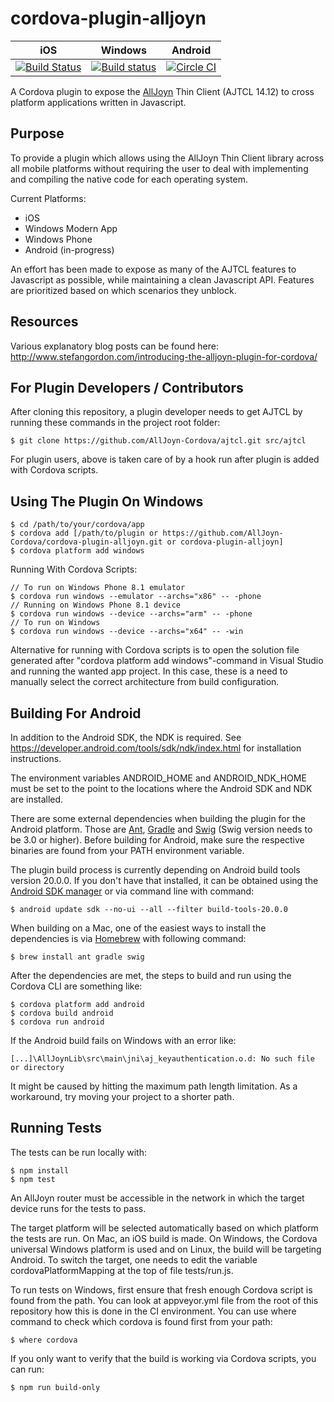 cordova-plugin-alljoyn
======================

iOS | Windows | Android
--- | --- | ---
[![Build Status](https://travis-ci.org/AllJoyn-Cordova/cordova-plugin-alljoyn.svg?branch=master)](https://travis-ci.org/AllJoyn-Cordova/cordova-plugin-alljoyn) | [![Build status](https://ci.appveyor.com/api/projects/status/1sb4akgk195q8ch8/branch/master?svg=true)](https://ci.appveyor.com/project/AllJoyn-Cordova/cordova-plugin-alljoyn/branch/master) | [![Circle CI](https://circleci.com/gh/AllJoyn-Cordova/cordova-plugin-alljoyn/tree/master.svg?style=svg)](https://circleci.com/gh/AllJoyn-Cordova/cordova-plugin-alljoyn/tree/master)

A Cordova plugin to expose the [AllJoyn](https://allseenalliance.org/framework/documentation/develop/tutorial) Thin Client (AJTCL 14.12) to cross platform applications written in Javascript.

Purpose
-------

To provide a plugin which allows using the AllJoyn Thin Client library across all mobile platforms without requiring the user to deal with implementing and compiling the native code for each operating system.

Current Platforms:
* iOS
* Windows Modern App
* Windows Phone
* Android (in-progress)

An effort has been made to expose as many of the AJTCL features to Javascript as possible, while maintaining a clean Javascript API.  Features are prioritized based on which scenarios they unblock.  

Resources
---------

Various explanatory blog posts can be found here:
http://www.stefangordon.com/introducing-the-alljoyn-plugin-for-cordova/

For Plugin Developers / Contributors
--------------------
After cloning this repository, a plugin developer needs to get AJTCL by running these commands in the project root folder:

```
$ git clone https://github.com/AllJoyn-Cordova/ajtcl.git src/ajtcl
```

For plugin users, above is taken care of by a hook run after plugin is added with Cordova scripts.

Using The Plugin On Windows
---------------------------

```
$ cd /path/to/your/cordova/app
$ cordova add [/path/to/plugin or https://github.com/AllJoyn-Cordova/cordova-plugin-alljoyn.git or cordova-plugin-alljoyn]
$ cordova platform add windows
```

Running With Cordova Scripts:

```
// To run on Windows Phone 8.1 emulator
$ cordova run windows --emulator --archs="x86" -- -phone
// Running on Windows Phone 8.1 device
$ cordova run windows --device --archs="arm" -- -phone
// To run on Windows
$ cordova run windows --device --archs="x64" -- -win
```

Alternative for running with Cordova scripts is to open the solution file generated after "cordova platform add windows"-command in Visual Studio and running the wanted app project. In this case, these is a need to manually select the correct architecture from build configuration.

Building For Android
--------------------

In addition to the Android SDK, the NDK is required. See https://developer.android.com/tools/sdk/ndk/index.html for installation instructions.

The environment variables ANDROID_HOME and ANDROID_NDK_HOME must be set to the point to the locations where the Android SDK and NDK are installed.

There are some external dependencies when building the plugin for the Android platform. Those are [Ant](http://ant.apache.org/), [Gradle](http://gradle.org/) and [Swig](http://www.swig.org/) (Swig version needs to be 3.0 or higher). Before building for Android, make sure the respective binaries are found from your PATH environment variable.

The plugin build process is currently depending on Android build tools version 20.0.0. If you don't have that installed, it can be obtained using the [Android SDK manager](http://developer.android.com/tools/help/sdk-manager.html) or via command line with command:

```
$ android update sdk --no-ui --all --filter build-tools-20.0.0
```

When building on a Mac, one of the easiest ways to install the dependencies is via [Homebrew](http://brew.sh/) with following command:

```
$ brew install ant gradle swig
```

After the dependencies are met, the steps to build and run using the Cordova CLI are something like:

```
$ cordova platform add android
$ cordova build android
$ cordova run android
```

If the Android build fails on Windows with an error like:

```
[...]\AllJoynLib\src\main\jni\aj_keyauthentication.o.d: No such file or directory
```

It might be caused by hitting the maximum path length limitation. As a workaround, try moving your project to a shorter path.

Running Tests
-------------

The tests can be run locally with:

```
$ npm install
$ npm test
```

An AllJoyn router must be accessible in the network in which the target device runs for the tests to pass.

The target platform will be selected automatically based on which platform the tests are run. On Mac, an iOS build is made. On Windows, the Cordova universal Windows platform is used and on Linux, the build will be targeting Android. To switch the target, one needs to edit the variable  cordovaPlatformMapping at the top of file tests/run.js.

To run tests on Windows, first ensure that fresh enough Cordova script is found from the path. You can look at appveyor.yml file from the root of this repository how this is done in the CI environment. You can use where command to check which cordova is found first from your path:

```
$ where cordova
```

If you only want to verify that the build is working via Cordova scripts, you can run:

```
$ npm run build-only
```
